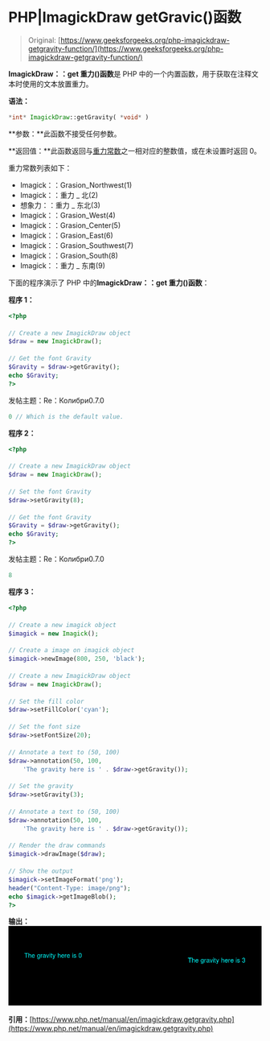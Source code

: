 # PHP|ImagickDraw getGravic()函数

> Original: [https://www.geeksforgeeks.org/php-imagickdraw-getgravity-function/](https://www.geeksforgeeks.org/php-imagickdraw-getgravity-function/)

**ImagickDraw：：get 重力()函数**是 PHP 中的一个内置函数，用于获取在注释文本时使用的文本放置重力。

**语法：**

```php
*int* ImagickDraw::getGravity( *void* )
```

**参数：**此函数不接受任何参数。

**返回值：**此函数返回与[重力常数](https://www.php.net/manual/en/imagick.constants.php/#imagick.constants.gravity-northwest)之一相对应的整数值，或在未设置时返回 0。

重力常数列表如下：

*   Imagick：：Grasion_Northwest(1)
*   Imagick：：重力 _ 北(2)
*   想象力：：重力 _ 东北(3)
*   Imagick：：Grasion_West(4)
*   Imagick：：Grasion_Center(5)
*   Imagick：：Grasion_East(6)
*   Imagick：：Grasion_Southwest(7)
*   Imagick：：Grasion_South(8)
*   Imagick：：重力 _ 东南(9)

下面的程序演示了 PHP 中的**ImagickDraw：：get 重力()函数**：

**程序 1：**

```php
<?php

// Create a new ImagickDraw object
$draw = new ImagickDraw();

// Get the font Gravity
$Gravity = $draw->getGravity();
echo $Gravity;
?>
```

发帖主题：Re：Колибри0.7.0

```php
0 // Which is the default value.
```

**程序 2：**

```php
<?php

// Create a new ImagickDraw object
$draw = new ImagickDraw();

// Set the font Gravity
$draw->setGravity(8);

// Get the font Gravity
$Gravity = $draw->getGravity();
echo $Gravity;
?>
```

发帖主题：Re：Колибри0.7.0

```php
8
```

**程序 3：**

```php
<?php

// Create a new imagick object
$imagick = new Imagick();

// Create a image on imagick object
$imagick->newImage(800, 250, 'black');

// Create a new ImagickDraw object
$draw = new ImagickDraw();

// Set the fill color
$draw->setFillColor('cyan');

// Set the font size
$draw->setFontSize(20);

// Annotate a text to (50, 100)
$draw->annotation(50, 100, 
    'The gravity here is ' . $draw->getGravity());

// Set the gravity
$draw->setGravity(3);

// Annotate a text to (50, 100)
$draw->annotation(50, 100, 
    'The gravity here is ' . $draw->getGravity());

// Render the draw commands
$imagick->drawImage($draw);

// Show the output
$imagick->setImageFormat('png');
header("Content-Type: image/png");
echo $imagick->getImageBlob();
?>
```

**输出：**
![](img/7d3638de40606a5466b9000eaa368f77.png)

**引用：**[https://www.php.net/manual/en/imagickdraw.getgravity.php](https://www.php.net/manual/en/imagickdraw.getgravity.php)